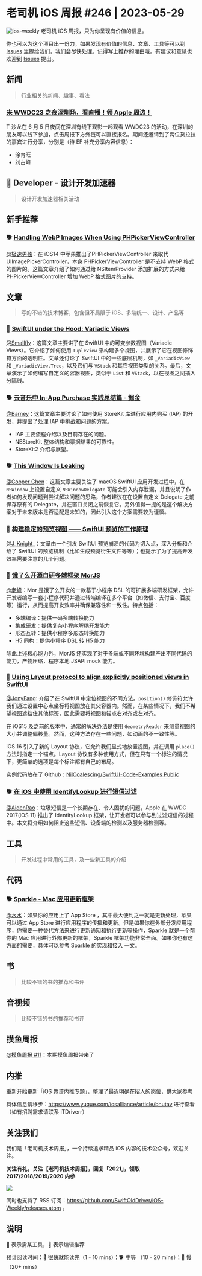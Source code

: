 # 老司机 iOS 周报 #246 | 2023-05-29

![ios-weekly](https://github.com/SwiftOldDriver/iOS-Weekly/blob/master/assets/ios-weekly.png?raw=true)
老司机 iOS 周报，只为你呈现有价值的信息。

你也可以为这个项目出一份力，如果发现有价值的信息、文章、工具等可以到 [Issues](https://github.com/SwiftOldDriver/iOS-Weekly/issues) 里提给我们，我们会尽快处理。记得写上推荐的理由哦。有建议和意见也欢迎到 [Issues](https://github.com/SwiftOldDriver/iOS-Weekly/issues) 提出。

## 新闻
> 行业相关的新闻、趣事、看法

### [来 WWDC23 之夜深圳场，看直播！领 Apple 周边！](https://www.huodongxing.com/event/4704118639500?td=2142604620453)

T 沙龙在 6 月 5 日夜间在深圳有线下观影一起观看 WWDC23 的活动，在深圳的朋友可以线下参加，点击周报下方外链可以直接报名。期间还邀请到了两位货拉拉的嘉宾进行分享，分别是（待 EF 补充分享内容信息）：
- 涂育旺
- 刘占峰

##  Developer - 设计开发加速器

> 设计开发加速器相关活动

## 新手推荐

### 🐕 [Handling WebP Images When Using PHPickerViewController](https://swiftsenpai.com/development/webp-phpickerviewcontroller/)

[@极速男孩](https://github.com/ztlyyznf001)：在 iOS14 中苹果推出了PHPickerViewController 来取代 UIImagePickerController，本身 PHPickerViewController 是不支持 WebP 格式的图片的。这篇文章介绍了如何通过给 NSItemProvider 添加扩展的方式来给 PHPickerViewController 增加 WebP 格式图片的支持。

## 文章

> 写的不错的技术博客，包含但不局限于 iOS、多端统一、设计、产品等

### 🐎 [SwiftUI under the Hood: Variadic Views](https://movingparts.io/variadic-views-in-swiftui)

[@Smallfly](https://github.com/iostalks)：这篇文章主要讲了在 SwiftUI 中的可变参数视图（Variadic Views）。它介绍了如何使用 `TupleView` 来构建多个视图，并展示了它在视图修饰符方面的透明性。文章还讨论了 SwiftUI 中的一些底层机制，如 `_VariadicView` 和 `_VariadicView.Tree`，以及它们与 `VStack` 和其它视图类型的关系。最后，文章演示了如何编写自定义的容器视图，类似于 `List` 和 `VStack`，以在视图之间插入分隔线。

### 🐕 [云音乐中 In-App Purchase 实践总结篇 - 掘金](https://juejin.cn/post/7233948883045941303)

[@Barney](https://github.com/BarneyZhaoooo)：这篇文章主要讨论了如何使用 StoreKit 库进行应用内购买 (IAP) 的开发，并提出了处理 IAP 中挑战和问题的方案。

- IAP 主要流程介绍以及目前存在的问题。
- NEStoreKit 整体结构和票据结果的可靠性。
- StoreKit2 介绍与展望。

### 🐕 [This Window Is Leaking](https://byla.lt/posts/this-window-is-leaking/)

[@Cooper Chen](https://github.com/cjlcooper)：这篇文章主要关注了 macOS SwiftUI 应用开发过程中，在 `NSWindow` 上设置自定义 `NSWindowDelegate` 可能会引入内存泄漏，并且说明了作者如何发现问题到尝试解决问题的思路，作者建议在在设置自定义 Delegate 之前保存原有的 Delegate，并在窗口关闭之前恢复它。另外值得一提的是这个解决方案对于未来版本是否适配是未知的，因此引入这个方案需要较为谨慎。

### 🐎 [构建稳定的预览视图 —— SwiftUI 预览的工作原理](https://juejin.cn/post/7236009910147596343)

[@J_Knight_](https://github.com/knightsj)：文章由一个引发 SwiftUI 预览崩溃的代码为切入点，深入分析和介绍了 SwiftUI 的预览机制（比如生成预览衍生文件等等）；也提示了为了提高开发效率需要注意的几个问题。

### 🐎 [饿了么开源自研多端框架 MorJS](https://mp.weixin.qq.com/s/XE6l7pMuj_0Vt9BWQG1XrQ)

[@老峰](https://github.com/eleme/morjs)：Mor 是饿了么开发的一款基于小程序 DSL 的可扩展多端研发框架，允许开发者编写一套小程序代码并通过转端编译在多个平台（如微信、支付宝、百度等）运行，从而提高开发效率并确保兼容性和一致性。特点包括：
- 多端编译：提供一码多端转换能力
- 集成研发：提供复杂小程序解耦开发能力
- 形态互转：提供小程序多形态转换能力
- H5 同构：提供小程序 DSL 转 H5 能力

除此上述核心能力外，MorJS 还实现了对于多端或不同环境构建产出不同代码的能力，产物压缩，程序本地 JSAPI mock 能力。

### 🐎 [Using Layout protocol to align explicitly positioned views in SwiftUI](https://nilcoalescing.com/blog/AnchoredPositionInSwiftUI/)

[@JonyFang](https://github.com/jonyfang): 介绍了在 SwiftUI 中定位视图的不同方法。`position()` 修饰符允许我们通过设置中心点坐标将视图放在其父容器内。然而，在某些情况下，我们不希望视图遮挡住其他标签，因此需要将视图和锚点右对齐或左对齐。

在 iOS15 及之前的版本中，通常的解决办法是使用 `GeometryReader` 来测量视图的大小并调整偏移量。然而，这种方法存在一些问题，如动画的不一致性等。

iOS 16 引入了新的 Layout 协议，它允许我们显式地放置视图，并在调用 `place()` 方法时指定一个锚点。Layout 协议有多种使用方式，但在只有一个标注的情况下，更简单的选项是每个标注都有自己的布局。

实例代码放在了 Github：[NilCoalescing/SwiftUI-Code-Examples
Public](https://github.com/NilCoalescing/SwiftUI-Code-Examples/blob/main/AnchoredPosition-Layout/AnchoredPosition.swift)

### 🐕 [在 iOS 中使用 IdentifyLookup 进行短信过滤](https://juejin.cn/post/7237697495109845052#heading-5)

[@AidenRao](https://weibo.com/AidenRao)：垃圾短信是一个长期存在、令人困扰的问题，Apple 在 WWDC 2017(iOS 11) 推出了 IdentityLookup 框架，让开发者可以参与到过滤短信的过程中。本文将介绍如何阻止这些短信、设备端的检测以及服务器检测等。

## 工具

> 开发过程中常用的工具，及一些新工具的介绍

## 代码

### 🐕 [Sparkle - Mac 应用更新框架](https://github.com/sparkle-project/Sparkle)

[@水水](https://www.xuyanlan.com/)：如果你的应用上了 App Store ，其中最大便利之一就是更新处理，苹果可以通过 App Store 进行应用程序的传播和更新。但是如果你在外部分发应用程序，你需要一种替代方法来进行更新通知和执行更新等操作，Sparkle 就是一个帮你的 Mac 应用进行外部更新的框架，Sparkle 框架功能非常全面。如果你也有这方面的需要，具体可以参考 [Sparkle 的实现和接入](https://troz.net/post/2023/sparkle/?utm_campaign=iOS%2BDev%2BWeekly&utm_medium=web&utm_source=iOS%2BDev%2BWeekly%2BIssue%2B606) 一文。

## 书

> 比较不错的书的推荐和书评

## 音视频

> 比较不错的书的推荐和书评

## 摸鱼周报

[@摸鱼周报 #11](https://mp.weixin.qq.com/s/hE9wYlLX8F1sKjIF5eIPVQ)：本期摸鱼周报带来了

## 内推

重新开始更新「iOS 靠谱内推专题」，整理了最近明确在招人的岗位，供大家参考

具体信息请移步：https://www.yuque.com/iosalliance/article/bhutav 进行查看（如有招聘需求请联系 iTDriverr）

## 关注我们

我们是「老司机技术周报」，一个持续追求精品 iOS 内容的技术公众号，欢迎关注。

**关注有礼，关注【老司机技术周报】，回复「2021」，领取 2017/2018/2019/2020 内参**

![](https://github.com/SwiftOldDriver/iOS-Weekly/blob/master/assets/qrcode_for_wechat.jpg?raw=true)

同时也支持了 RSS 订阅：https://github.com/SwiftOldDriver/iOS-Weekly/releases.atom 。

## 说明

🚧 表示需某工具，🌟 表示编辑推荐

预计阅读时间：🐎 很快就能读完（1 - 10 mins）；🐕 中等 （10 - 20 mins）；🐢 慢（20+ mins）

